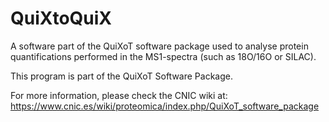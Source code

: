 # QuiXtoQuiX
A software part of the QuiXoT software package used to analyse protein quantifications performed in the MS1-spectra (such as 18O/16O or SILAC).

This program is part of the QuiXoT Software Package.

For more information, please check the CNIC wiki at:
https://www.cnic.es/wiki/proteomica/index.php/QuiXoT_software_package
